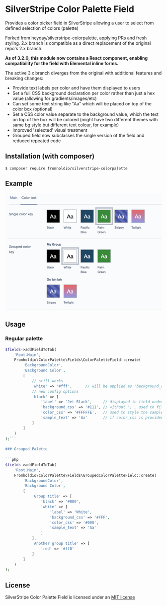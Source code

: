 # SilverStripe Color Palette Field

Provides a color picker field in SilverStripe allowing a user to select from defined selection of colors (palette)

Forked from heyday/silverstripe-colorpalette, applying PRs and fresh styling. 2.x branch is compatible as a direct replacement of the original repo's 2.x branch.

**As of 3.2.0, this module now contains a React component, enabling compatibility for the field with Elemental inline forms.**

The active 3.x branch diverges from the original with additional features and breaking changes:
- Provide text labels per color and have them displayed to users
- Set a full CSS background declaration per color rather than just a hex value (allowing for gradients/images/etc)
- Can set some text string like "Aa" which will be placed on top of the color box (optional)
- Set a CSS color value separate to the background value, which the text on top of the box will be colored (might have two different themes with same bg style but different text colour, for example)
- Improved 'selected' visual treatment
- Grouped field now subclasses the single version of the field and reduced repeated code

## Installation (with composer)

	$ composer require fromholdio/silverstripe-colorpalette

## Example

![Color Palette Example](resources/example_v3.png?raw=true)

## Usage

### Regular palette

```php
$fields->addFieldToTab(
    'Root.Main',
    Fromholdio\ColorPalette\Fields\ColorPaletteField::create(
        'BackgroundColor',
        'Background Color',
        [
            // still works
            'white' => '#fff',      // will be applied as 'background_css' value
            // new config options
            'black' => [
                'label' => 'Jet Black',     // displayed in field under color box
                'background_css' => '#111', // without ';', used to fill in color box
                'color_css' => '#FFFFFE',   // used to style the sample_text displayed on top of color box
                'sample_text' => 'Aa'       // if color_css is provided, this text displayed on top of color box
            ]
        ]
    )
);```

### Grouped Palette

```php
$fields->addFieldToTab(
    'Root.Main',
    Fromholdio\ColorPalette\Fields\GroupedColorPaletteField::create(
        'BackgroundColor',
        'Background Color',
        [
            'Group title' => [
                'black' => '#000',
                'white' => [
                    'label' => 'White',
                    'background_css' => '#FFF',
                    'color_css' => '#000',
                    'sample_text' => 'Aa'
                ]
            ],
            'Another group title' => [
                'red' => '#ff0'
            ]
        ]
    )
);
```

## License

SilverStripe Color Palette Field is licensed under an [MIT license](http://fromholdio.mit-license.org/)
